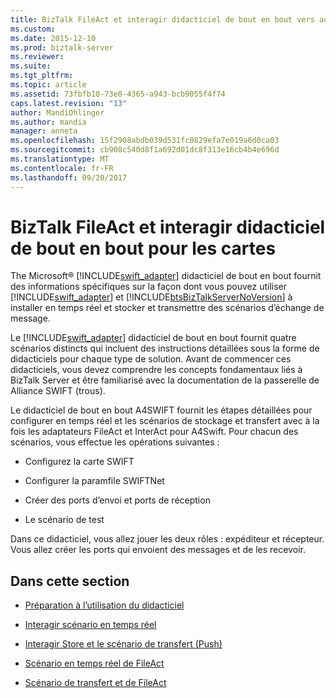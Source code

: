 ```yaml
---
title: BizTalk FileAct et interagir didacticiel de bout en bout vers adaptateurs | Documents Microsoft
ms.custom: 
ms.date: 2015-12-10
ms.prod: biztalk-server
ms.reviewer: 
ms.suite: 
ms.tgt_pltfrm: 
ms.topic: article
ms.assetid: 73fbfb10-73e8-4365-a943-bcb9055f4f74
caps.latest.revision: "13"
author: MandiOhlinger
ms.author: mandia
manager: anneta
ms.openlocfilehash: 15f2908abdb039d531fc0829efa7e019a6d0ca03
ms.sourcegitcommit: cb908c540d8f1a692d01dc8f313e16cb4b4e696d
ms.translationtype: MT
ms.contentlocale: fr-FR
ms.lasthandoff: 09/20/2017
---
```

# <a name="biztalk-fileact-and-interact-adapters-end-to-end-tutorial"></a>BizTalk FileAct et interagir didacticiel de bout en bout pour les cartes
The Microsoft® [!INCLUDE[swift_adapter](../../includes/swift-adapter-md.md)] didacticiel de bout en bout fournit des informations spécifiques sur la façon dont vous pouvez utiliser [!INCLUDE[swift_adapter](../../includes/swift-adapter-md.md)] et [!INCLUDE[btsBizTalkServerNoVersion](../../includes/btsbiztalkservernoversion-md.md)] à installer en temps réel et stocker et transmettre des scénarios d’échange de message.  
  
 Le [!INCLUDE[swift_adapter](../../includes/swift-adapter-md.md)] didacticiel de bout en bout fournit quatre scénarios distincts qui incluent des instructions détaillées sous la forme de didacticiels pour chaque type de solution. Avant de commencer ces didacticiels, vous devez comprendre les concepts fondamentaux liés à BizTalk Server et être familiarisé avec la documentation de la passerelle de Alliance SWIFT (trous).  
  
 Le didacticiel de bout en bout A4SWIFT fournit les étapes détaillées pour configurer en temps réel et les scénarios de stockage et transfert avec à la fois les adaptateurs FileAct et InterAct pour A4Swift. Pour chacun des scénarios, vous effectue les opérations suivantes :  
  
-   Configurez la carte SWIFT  
  
-   Configurer la paramfile SWIFTNet  
  
-   Créer des ports d’envoi et ports de réception  
  
-   Le scénario de test  
  
 Dans ce didacticiel, vous allez jouer les deux rôles : expéditeur et récepteur. Vous allez créer les ports qui envoient des messages et de les recevoir.  
  
## <a name="in-this-section"></a>Dans cette section  
  
-   [Préparation à l’utilisation du didacticiel](../../adapters-and-accelerators/fileact-interact/preparing-to-use-the-tutorial1.md)  
  
-   [Interagir scénario en temps réel](../../adapters-and-accelerators/fileact-interact/interact-real-time-scenario.md)  
  
-   [Interagir Store et le scénario de transfert (Push)](../../adapters-and-accelerators/fileact-interact/interact-store-and-forward-push-scenario.md)  
  
-   [Scénario en temps réel de FileAct](../../adapters-and-accelerators/fileact-interact/fileact-real-time-scenario.md)  
  
-   [Scénario de transfert et de FileAct](../../adapters-and-accelerators/fileact-interact/fileact-store-and-forward-scenario.md)